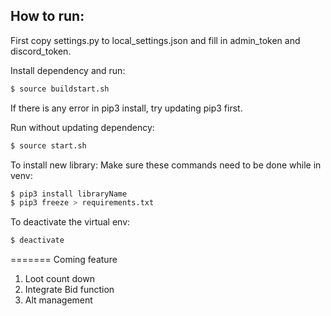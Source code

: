 ## How to run:

First copy settings.py to local_settings.json and fill in admin_token and discord_token. 

Install dependency and run:
```bash
$ source buildstart.sh
```
If there is any error in pip3 install, try updating pip3 first.

Run without updating dependency:
```bash
$ source start.sh
```

To install new library:
Make sure these commands need to be done while in venv:
```bash
$ pip3 install libraryName
$ pip3 freeze > requirements.txt
```

To deactivate the virtual env:
```bash
$ deactivate
```

=======
Coming feature
1. Loot count down
2. Integrate Bid function
3. Alt management